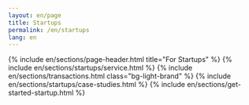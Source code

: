 ```yaml
---
layout: en/page
title: Startups
permalink: /en/startups
lang: en
---
```

{% include en/sections/page-header.html title="For Startups" %}
{% include en/sections/startups/service.html %}
{% include en/sections/transactions.html class="bg-light-brand" %}
{% include en/sections/startups/case-studies.html %}
{% include en/sections/get-started-startup.html %}